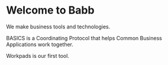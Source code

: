 # Welcome to Babb

We make business tools and technologies.

BASICS is a Coordinating Protocol that helps Common Business Applications work together.

Workpads is our first tool.
